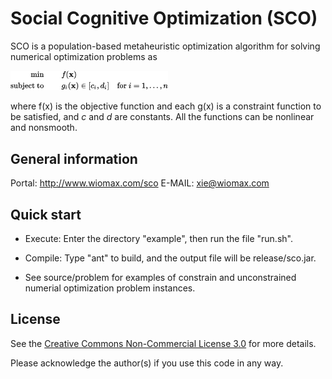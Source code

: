 Social Cognitive Optimization (SCO)
===================================

SCO is a population-based metaheuristic optimization algorithm for solving numerical optimization problems as

<img src="https://github.com/xfxie/sco/blob/master/image/nop.png" width="50%" />

where f(x) is the objective function and each g(x) is a constraint function to be satisfied, and _c_ and _d_ are constants. All the functions can be nonlinear and nonsmooth.

General information
-------------------

Portal: http://www.wiomax.com/sco
E-MAIL: xie@wiomax.com

Quick start
-----------

- Execute: Enter the directory "example", then run the file "run.sh".

- Compile: Type "ant" to build, and the output file will be release/sco.jar. 

- See source/problem for examples of constrain and unconstrained numerial optimization problem instances.

License
-------

See the [Creative Commons Non-Commercial License 3.0](https://creativecommons.org/licenses/by-nc/3.0/us/) for more details.

Please acknowledge the author(s) if you use this code in any way.

